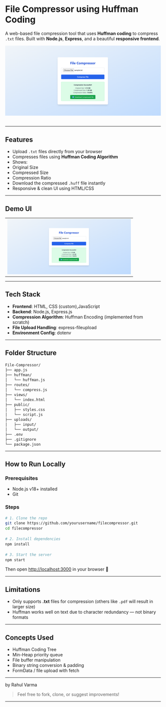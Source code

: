 
#  File Compressor using Huffman Coding

A web-based file compression tool that uses **Huffman coding** to compress `.txt` files. Built with **Node.js**, **Express**, and a beautiful **responsive frontend**.

<div align="center">
  <img src="ui1.png" width="600"/>
  <br/><br/>
</div>

---

##  Features

- Upload `.txt` files directly from your browser
-  Compresses files using **Huffman Coding Algorithm**
-  Shows:
  - Original Size
  - Compressed Size
  - Compression Ratio
-  Download the compressed `.huff` file instantly
- Responsive & clean UI using HTML/CSS

---

## Demo UI

<table>
  <tr>
    <td><img src="ui1.png" width="400"/></td>
  </tr>
</table>

---

## Tech Stack

- **Frontend**: HTML, CSS (custom),JavaScript
- **Backend**: Node.js, Express.js
- **Compression Algorithm**: Huffman Encoding (implemented from scratch)
- **File Upload Handling**: express-fileupload
- **Environment Config**: dotenv

---

##  Folder Structure

```
File-Compressor/
├── app.js
├── huffman/
│   └── huffman.js
├── routes/
│   └── compress.js
├── views/
│   └── index.html
├── public/
│   ├── styles.css
│   └── script.js
├── uploads/
│   ├── input/
│   └── output/
├── .env
├── .gitignore
└── package.json
```

---

##  How to Run Locally

###  Prerequisites

- Node.js v18+ installed
- Git

###  Steps

```bash
# 1. Clone the repo
git clone https://github.com/yourusername/filecompressor.git
cd filecompressor

# 2. Install dependencies
npm install

# 3. Start the server
npm start
```

Then open [http://localhost:3000](http://localhost:3000) in your browser 🚀

---

## Limitations

- Only supports **.txt** files for compression (others like `.pdf` will result in larger size)
- Huffman works well on text due to character redundancy — not binary formats

---

##  Concepts Used

- Huffman Coding Tree
- Min-Heap priority queue
- File buffer manipulation
- Binary string conversion & padding
- FormData / file upload with fetch

---

by Rahul Varma

> Feel free to fork, clone, or suggest improvements!

---


